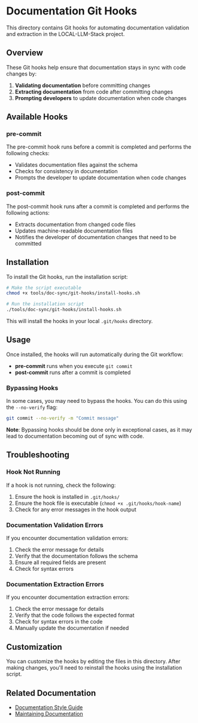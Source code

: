 # Documentation Git Hooks

This directory contains Git hooks for automating documentation validation and extraction in the LOCAL-LLM-Stack project.

## Overview

These Git hooks help ensure that documentation stays in sync with code changes by:

1. **Validating documentation** before committing changes
2. **Extracting documentation** from code after committing changes
3. **Prompting developers** to update documentation when code changes

## Available Hooks

### pre-commit

The pre-commit hook runs before a commit is completed and performs the following checks:

- Validates documentation files against the schema
- Checks for consistency in documentation
- Prompts the developer to update documentation when code changes

### post-commit

The post-commit hook runs after a commit is completed and performs the following actions:

- Extracts documentation from changed code files
- Updates machine-readable documentation files
- Notifies the developer of documentation changes that need to be committed

## Installation

To install the Git hooks, run the installation script:

```bash
# Make the script executable
chmod +x tools/doc-sync/git-hooks/install-hooks.sh

# Run the installation script
./tools/doc-sync/git-hooks/install-hooks.sh
```

This will install the hooks in your local `.git/hooks` directory.

## Usage

Once installed, the hooks will run automatically during the Git workflow:

- **pre-commit** runs when you execute `git commit`
- **post-commit** runs after a commit is completed

### Bypassing Hooks

In some cases, you may need to bypass the hooks. You can do this using the `--no-verify` flag:

```bash
git commit --no-verify -m "Commit message"
```

**Note**: Bypassing hooks should be done only in exceptional cases, as it may lead to documentation becoming out of sync with code.

## Troubleshooting

### Hook Not Running

If a hook is not running, check the following:

1. Ensure the hook is installed in `.git/hooks/`
2. Ensure the hook file is executable (`chmod +x .git/hooks/hook-name`)
3. Check for any error messages in the hook output

### Documentation Validation Errors

If you encounter documentation validation errors:

1. Check the error message for details
2. Verify that the documentation follows the schema
3. Ensure all required fields are present
4. Check for syntax errors

### Documentation Extraction Errors

If you encounter documentation extraction errors:

1. Check the error message for details
2. Verify that the code follows the expected format
3. Check for syntax errors in the code
4. Manually update the documentation if needed

## Customization

You can customize the hooks by editing the files in this directory. After making changes, you'll need to reinstall the hooks using the installation script.

## Related Documentation

- [Documentation Style Guide](../../../docs/documentation-style-guide.md)
- [Maintaining Documentation](../../../docs/maintaining-documentation.md)